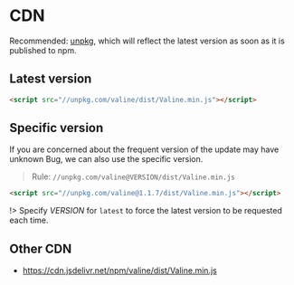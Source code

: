 # CDN
Recommended: [unpkg](//unpkg.com), which will reflect the latest version as soon as it is published to npm.

## Latest version

```html
<script src="//unpkg.com/valine/dist/Valine.min.js"></script>
```

## Specific version

If you are concerned about the frequent version of the update may have unknown Bug, we can also use the specific version.

> Rule: `//unpkg.com/valine@VERSION/dist/Valine.min.js`

```html
<script src="//unpkg.com/valine@1.1.7/dist/Valine.min.js"></script>
```

!> Specify *VERSION* for `latest` to force the latest version to be requested each time.

## Other CDN

- https://cdn.jsdelivr.net/npm/valine/dist/Valine.min.js 